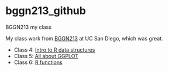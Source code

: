 # bggn213_github
BGGN213 my class 

My class work from [BGGN213](https://bioboot.github.io/bggn213_F24/) at UC San Diego, which was great. 


- Class 4: [Intro to R data structures]()
- Class 5: [All about GGPLOT](https://github.com/juanmatzdi/bggn213_github/blob/main/Class05/Class05.qmd)
- Class 6: [R functions]()  

